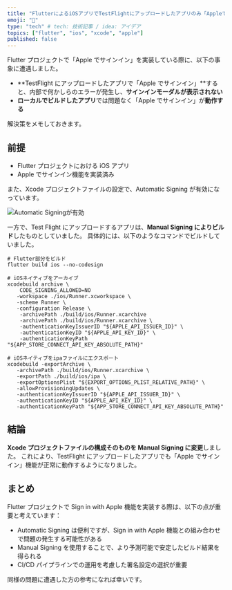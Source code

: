 ```yaml
---
title: "FlutterによるiOSアプリでTestFlightにアップロードしたアプリのみ「Appleでサインイン」が失敗する問題の解消法メモ"
emoji: "🍎"
type: "tech" # tech: 技術記事 / idea: アイデア
topics: ["flutter", "ios", "xcode", "apple"]
published: false
---
```


Flutter プロジェクトで「Apple でサインイン」を実装している際に、以下の事象に遭遇しました。

- **TestFlight にアップロードしたアプリで「Apple でサインイン」**すると、内部で何かしらのエラーが発生し、**サインインモーダルが表示されない**
- **ローカルでビルドしたアプリ**では問題なく「Apple でサインイン」が**動作する**

解決策をメモしておきます。

## 前提

- Flutter プロジェクトにおける iOS アプリ
- Apple でサインイン機能を実装済み

また、Xcode プロジェクトファイルの設定で、Automatic Signing が有効になっています。

![Automatic Signingが有効]()

一方で、Test Flight にアップロードするアプリは、**Manual Signing によりビルド**したものとしていました。
具体的には、以下のようなコマンドでビルドしていました。

```shell
# Flutter部分をビルド
flutter build ios --no-codesign

# iOSネイティブをアーカイブ
xcodebuild archive \
    CODE_SIGNING_ALLOWED=NO
   -workspace ./ios/Runner.xcworkspace \
   -scheme Runner \
   -configuration Release \
    -archivePath ./build/ios/Runner.xcarchive
    -archivePath ./build/ios/Runner.xcarchive \
    -authenticationKeyIssuerID "${APPLE_API_ISSUER_ID}" \
    -authenticationKeyID "${APPLE_API_KEY_ID}" \
    -authenticationKeyPath "${APP_STORE_CONNECT_API_KEY_ABSOLUTE_PATH}"

# iOSネイティブをipaファイルにエクスポート
xcodebuild -exportArchive \
   -archivePath ./build/ios/Runner.xcarchive \
   -exportPath ./build/ios/ipa \
   -exportOptionsPlist "${EXPORT_OPTIONS_PLIST_RELATIVE_PATH}" \
   -allowProvisioningUpdates \
   -authenticationKeyIssuerID "${APPLE_API_ISSUER_ID}" \
   -authenticationKeyID "${APPLE_API_KEY_ID}" \
   -authenticationKeyPath "${APP_STORE_CONNECT_API_KEY_ABSOLUTE_PATH}"
```

## 結論

**Xcode プロジェクトファイルの構成そのものを Manual Signing に変更**しました。
これにより、TestFlight にアップロードしたアプリでも「Apple でサインイン」機能が正常に動作するようになりました。

## まとめ

Flutter プロジェクトで Sign in with Apple 機能を実装する際は、以下の点が重要と考えています：

- Automatic Signing は便利ですが、Sign in with Apple 機能との組み合わせで問題の発生する可能性がある
- Manual Signing を使用することで、より予測可能で安定したビルド結果を得られる
- CI/CD パイプラインでの運用を考慮した署名設定の選択が重要

同様の問題に遭遇した方の参考になれば幸いです。
